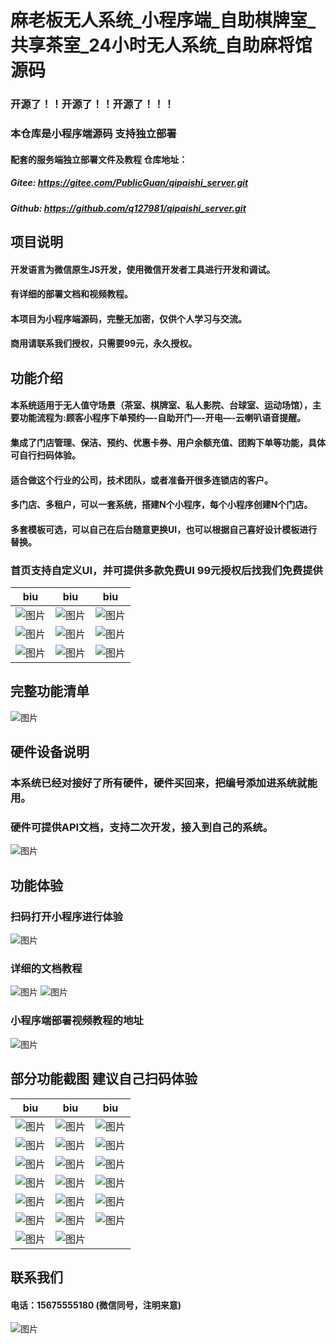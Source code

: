 # 麻老板无人系统_小程序端_自助棋牌室_共享茶室_24小时无人系统_自助麻将馆源码

### 开源了！！开源了！！开源了！！！

### 本仓库是小程序端源码  支持独立部署
#### 配套的服务端独立部署文件及教程 仓库地址：
##### Gitee: https://gitee.com/PublicGuan/qipaishi_server.git
##### Github: https://github.com/q127981/qipaishi_server.git

## 项目说明
#### 开发语言为微信原生JS开发，使用微信开发者工具进行开发和调试。
#### 有详细的部署文档和视频教程。
#### 本项目为小程序端源码，完整无加密，仅供个人学习与交流。
#### 商用请联系我们授权，只需要99元，永久授权。

## 功能介绍
#### 本系统适用于无人值守场景（茶室、棋牌室、私人影院、台球室、运动场馆），主要功能流程为:顾客小程序下单预约—-自助开门—-开电—-云喇叭语音提醒。
#### 集成了门店管理、保洁、预约、优惠卡券、用户余额充值、团购下单等功能，具体可自行扫码体验。
#### 适合做这个行业的公司，技术团队，或者准备开很多连锁店的客户。
#### 多门店、多租户，可以一套系统，搭建N个小程序，每个小程序创建N个门店。
#### 多套模板可选，可以自己在后台随意更换UI，也可以根据自己喜好设计模板进行替换。
### 首页支持自定义UI，并可提供多款免费UI 99元授权后找我们免费提供

| biu                                                                                 | biu                                                                    | biu                                                                    |
|-------------------------------------------------------------------------------------|------------------------------------------------------------------------|------------------------------------------------------------------------|
| ![图片](https://images.scyanzu.com/open_source/b190e260-d4fa-4f93-a302-9d9c08a2adaa.jpg?imageView2/2/format/webp/w/240) |![图片](https://images.scyanzu.com/open_source/1df00428-65b5-4baf-a979-2f17fbb9012d.jpg?imageView2/2/format/webp/w/240)    |![图片](https://images.scyanzu.com/open_source/e48b7b47-ec72-438b-8910-9645fa28242a.jpg?imageView2/2/format/webp/w/240)     | 
| ![图片](https://images.scyanzu.com/open_source/t0.jpg?imageView2/2/format/webp/w/240) |![图片](https://images.scyanzu.com/open_source/t1.jpg?imageView2/2/format/webp/w/240)     |![图片](https://images.scyanzu.com/open_source/t2.jpg?imageView2/2/format/webp/w/240)     | 
| ![图片](https://images.scyanzu.com/open_source/t3.jpg?imageView2/2/format/webp/w/240) |![图片](https://images.scyanzu.com/open_source/t4.jpg?imageView2/2/format/webp/w/240)     |![图片](https://images.scyanzu.com/open_source/t5.jpg?imageView2/2/format/webp/w/240)     | 



## 完整功能清单
![图片](https://images.scyanzu.com/function_20240414110134.png?imageView2/2/format/webp/w/480)

## 硬件设备说明
### 本系统已经对接好了所有硬件，硬件买回来，把编号添加进系统就能用。
### 硬件可提供API文档，支持二次开发，接入到自己的系统。
![图片](https://images.scyanzu.com/yingjianlist2040508-1.jpg?imageView2/2/format/webp/w/480)


## 功能体验
### 扫码打开小程序进行体验 
![图片](https://images.scyanzu.com/open_source/qr_code.jpg?imageView2/2/format/webp/w/240)

### 详细的文档教程
![图片](https://images.scyanzu.com/open_source/word.png?imageView2/2/format/webp/w/960)
![图片](https://images.scyanzu.com/open_source/word2.png?imageView2/2/format/webp/w/960)

### 小程序端部署视频教程的地址

![图片](https://images.scyanzu.com/open_source/video.png?imageView2/2/format/webp/w/240)

## 部分功能截图  建议自己扫码体验
| biu                                                                                      | biu                                                                                    | biu                                                                    |
|------------------------------------------------------------------------------------------|----------------------------------------------------------------------------------------|------------------------------------------------------------------------|
| ![图片](https://images.scyanzu.com/open_source/view/1.jpg?imageView2/2/format/webp/w/240)  |![图片](https://images.scyanzu.com/open_source/view/2.jpg?imageView2/2/format/webp/w/240) |![图片](https://images.scyanzu.com/open_source/view/3.jpg?imageView2/2/format/webp/w/240) |
|![图片](https://images.scyanzu.com/open_source/view/4.jpg?imageView2/2/format/webp/w/240)  |![图片](https://images.scyanzu.com/open_source/view/5.jpg?imageView2/2/format/webp/w/240)  |![图片](https://images.scyanzu.com/open_source/view/6.jpg?imageView2/2/format/webp/w/240)  |
| ![图片](https://images.scyanzu.com/open_source/view/7.jpg?imageView2/2/format/webp/w/240)  |![图片](https://images.scyanzu.com/open_source/view/8.jpg?imageView2/2/format/webp/w/240)  | ![图片](https://images.scyanzu.com/open_source/view/9.jpg?imageView2/2/format/webp/w/240) |
|![图片](https://images.scyanzu.com/open_source/view/10.jpg?imageView2/2/format/webp/w/240) | ![图片](https://images.scyanzu.com/open_source/view/11.jpg?imageView2/2/format/webp/w/240) |![图片](https://images.scyanzu.com/open_source/view/12.jpg?imageView2/2/format/webp/w/240) |
| ![图片](https://images.scyanzu.com/open_source/view/13.jpg?imageView2/2/format/webp/w/240) |![图片](https://images.scyanzu.com/open_source/view/14.jpg?imageView2/2/format/webp/w/240) |![图片](https://images.scyanzu.com/open_source/view/15.jpg?imageView2/2/format/webp/w/240) |
| ![图片](https://images.scyanzu.com/open_source/view/16.jpg?imageView2/2/format/webp/w/240) |![图片](https://images.scyanzu.com/open_source/view/17.jpg?imageView2/2/format/webp/w/240) |![图片](https://images.scyanzu.com/open_source/view/18.jpg?imageView2/2/format/webp/w/240) |
| ![图片](https://images.scyanzu.com/open_source/view/19.jpg?imageView2/2/format/webp/w/240) |![图片](https://images.scyanzu.com/open_source/view/20.jpg?imageView2/2/format/webp/w/240) |



## 联系我们
#### 电话：15675555180 (微信同号，注明来意)

![图片](https://images.scyanzu.com/open_source/wx_code.jpg?imageView2/2/format/webp/w/240)

